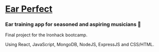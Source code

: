 <a href="https://ear-perfect.netlify.app/"><h1>Ear Perfect</h1></a>

<h3>Ear training app for seasoned and aspiring musicians 🎵</h3>

Final project for the Ironhack bootcamp. 


Using React, JavaScript, MongoDB, NodeJS, ExpressJS and CSS/HTML.


